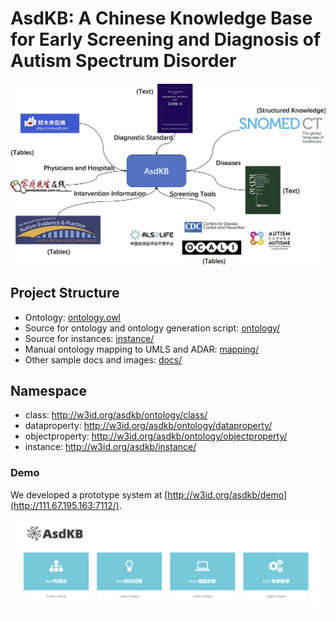 # AsdKB: A Chinese Knowledge Base for Early Screening and Diagnosis of Autism Spectrum Disorder

![AsdKB](./docs/asdkb.png)

## Project Structure

- Ontology: [ontology.owl](./ontology/ontology.owl)
- Source for ontology and ontology generation script: [ontology/](./ontology/)
- Source for instances: [instance/](./instance/)
- Manual ontology mapping to UMLS and ADAR: [mapping/](./mapping/)
- Other sample docs and images: [docs/](./docs/)

## Namespace

- class: <http://w3id.org/asdkb/ontology/class/>
- dataproperty: <http://w3id.org/asdkb/ontology/dataproperty/>
- objectproperty: <http://w3id.org/asdkb/ontology/objectproperty/>
- instance: <http://w3id.org/asdkb/instance/>

### Demo

We developed a prototype system at [http://w3id.org/asdkb/demo](http://111.67.195.163:7112/).

![demo](./docs/demo.PNG)
